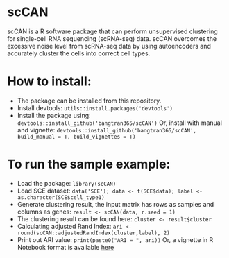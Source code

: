 # scCAN
scCAN is a R software package that can perform unsupervised clustering for single-cell RNA sequencing (scRNA-seq) data. scCAN overcomes the excessive noise level from scRNA-seq data by using autoencoders and accurately cluster the cells into correct cell types.

# How to install:
- The package can be installed from this repository.
- Install devtools: `utils::install.packages('devtools')`
- Install the package using: `devtools::install_github('bangtran365/scCAN')`
  Or, install with manual and vignette: `devtools::install_github('bangtran365/scCAN', build_manual = T, build_vignettes = T)`

# To run the sample example:
- Load the package: `library(scCAN)`
- Load SCE dataset: `data('SCE'); data <- t(SCE$data); label <- as.character(SCE$cell_type1)`
- Generate clustering result, the input matrix has rows as samples and columns as genes: `result <- scCAN(data, r.seed = 1)`
- The clustering result can be found here: `cluster <- result$cluster`
- Calculating adjusted Rand Index: `ari <- round(scCAN::adjustedRandIndex(cluster,label), 2)`
- Print out ARI value:  `print(paste0("ARI = ", ari))`
  Or, a vignette in R Notebook format is available [here](https://github.com/duct317/scDHA/blob/master/vignettes/Example.Rmd)
